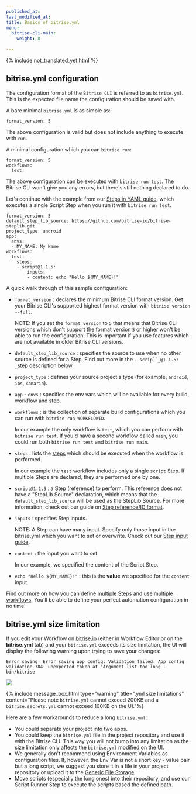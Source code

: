 ```yaml
---
published_at:
last_modified_at:
title: Basics of bitrise.yml
menu:
  bitrise-cli-main:
    weight: 8

---
```

{% include not_translated_yet.html %}

## bitrise.yml configuration

The configuration format of the `Bitrise CLI` is referred to as `bitrise.yml`. This is the expected file name the configuration should be saved with.

A bare minimal `bitrise.yml` is as simple as:

    format_version: 5

The above configuration is valid but does not include anything to execute with `run`.

A minimal configuration which you can `bitrise run`:

    format_version: 5
    workflows:
      test:

The above configuration can be executed with `bitrise run test`. The Bitrise CLI won't give you any errors, but there's still nothing declared to do.

Let's continue with the example from our [Steps in YAML guide](/bitrise-cli/steps/#what-is-a-step), which executes a single Script Step when you run it with `bitrise run test`.

    format_version: 5
    default_step_lib_source: https://github.com/bitrise-io/bitrise-steplib.git
    project_type: android
    app:
      envs:
      - MY_NAME: My Name
    workflows:
      test:
        steps:
        - script@1.1.5:
            inputs:
            - content: echo "Hello ${MY_NAME}!"

A quick walk through of this sample configuration:

* `format_version` : declares the minimum Bitrise CLI format version. Get your Bitrise CLI's supported highest format version with `bitrise version --full`.

  NOTE: If you set the `format_version` to `5` that means that Bitrise CLI versions which don't support the format version `5` or higher won't be able to run the configuration. This is important if you use features which are not available in older Bitrise CLI versions.
* `default_step_lib_source` : specifies the source to use when no other source is defined for a Step. Find out more in the `- scrip``_@1.1.5: _`step description below.
* `project_type` : defines your source project's type (for example, `android`, `ios`, `xamarin`).
* `app` - `envs` : specifies the env vars which will be available for every build, workflow and step.
* `workflows` : is the collection of separate build configurations which you can run with `bitrise run WORKFLOWID`.

  In our example the only workflow is `test`, which you can perform with `bitrise run test`. If you'd have a second workflow called `main`, you could run both `bitrise run test` and `bitrise run main`.
* `steps` : lists the [steps](/bitrise-cli/steps/) which should be executed when the workflow is performed.

  In our example the `test` workflow includes only a single `script` Step. If multiple Steps are declared, they are performed one by one.
* `script@1.1.5` : a Step (reference) to perform. This reference does not have a "StepLib Source" declaration, which means that the `default_step_lib_source` will be used as the StepLib Source. For more information, check out our guide on [Step reference/ID format](/bitrise-cli/steps/#step-referenceid-format).
* `inputs` : specifies Step inputs.

  NOTE: A Step can have many input. Specify only those input in the bitrise.yml which you want to set or overwrite. Check out our [Step input guide](/bitrise-cli/step-inputs/).
* `content` : the input you want to set.

  In our example, we specified the content of the Script Step.
* `echo "Hello ${MY_NAME}!"` : this is the **value** we specified for the `content` input.

Find out more on how you can define [multiple Steps](/bitrise-cli/steps/) and use [multiple workflows](/bitrise-cli/workflows/). You'll be able to define your perfect automation configuration in no time!

## bitrise.yml size limitation

If you edit your Workflow on [bitrise.io](https://www.bitrise.io/) (either in Workflow Editor or on the **bitrise.yml** tab) and your `bitrise.yml` exceeds its size limitation, the UI will display the following warning upon trying to save your changes:

    Error saving! Error saving app config: Validation failed: App config validation 784: unexpected token at 'Argument list too long - bin/bitrise

![](/img/yml-size-limit.png)

{% include message_box.html type="warning" title=".yml size limitations" content="Please note `bitrise.yml` cannot exceed 200KB and a `bitrise.secrets.yml` cannot exceed 100KB on the UI."%}

Here are a few workarounds to reduce a long `bitrise.yml`:

* You could separate your project into two apps.
* You could keep the `bitrise.yml` file in the project repository and use it with the Bitrise CLI. This way you will not bump into any limitation as the size limitation only affects the `bitrise.yml` modified on the UI.
* We generally don't recommend using Environment Variables as configuration files. If, however, the Env Var is not a short key - value pair but a long script, we suggest you store it in a file in your project repository or upload it to the [Generic File Storage](/tutorials/how-to-use-the-generic-file-storage/#uploading-files-to-generic-file-storage-on-bitriseio).
* Move scripts (especially the long ones) into their repository, and use our Script Runner Step to execute the scripts based the defined path.